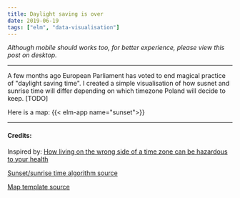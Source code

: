 ```yaml
---
title: Daylight saving is over
date: 2019-06-19
tags: ["elm", "data-visualisation"]
---
```


_Although mobile should works too, for better experience, please view this post on desktop._

---

A few months ago European Parliament has voted to end magical practice of "daylight saving time". I created a simple visualisation of how susnet and sunrise time will differ depending on which timezone Poland will decide to keep. [TODO] 

Here is a map:
{{< elm-app name="sunset">}}

--- 
#### Credits: 

Inspired by: [How living on the wrong side of a time zone can be hazardous to your health ](https://www.washingtonpost.com/business/2019/04/19/how-living-wrong-side-time-zone-can-be-hazardous-your-health/)

[Sunset/sunrise time algorithm source](https://edwilliams.org/sunrise_sunset_example.htm)

[Map template source](https://commons.wikimedia.org/wiki/File:Gminy_Polski_wed%C5%82ug_rodzaju.svg)